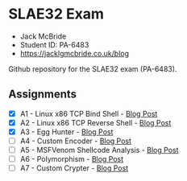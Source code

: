 # SLAE32 Exam
- Jack McBride
- Student ID: PA-6483
- https://jacklgmcbride.co.uk/blog

Github repository for the SLAE32 exam (PA-6483).

## Assignments
- [x] A1 - Linux x86 TCP Bind Shell - [Blog Post](https://jacklgmcbride.co.uk/blog/)
- [x] A2 - Linux x86 TCP Reverse Shell - [Blog Post](https://jacklgmcbride.co.uk/blog/)
- [x] A3 - Egg Hunter - [Blog Post](https://jacklgmcbride.co.uk/blog/)
- [ ] A4 - Custom Encoder  - [Blog Post](https://jacklgmcbride.co.uk/blog/)
- [ ] A5 - MSFVenom Shellcode Analysis - [Blog Post](https://jacklgmcbride.co.uk/blog/)
- [ ] A6 - Polymorphism - [Blog Post](https://jacklgmcbride.co.uk/blog/)
- [ ] A7 - Custom Crypter - [Blog Post](https://jacklgmcbride.co.uk/blog/)
